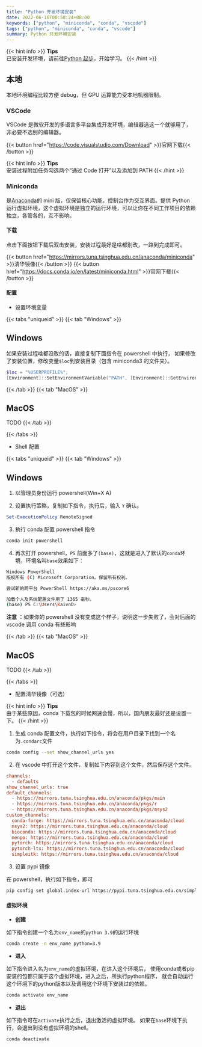 ```yaml
---
title: "Python 开发环境安装"
date: 2022-06-16T00:58:24+08:00
keywords: ["python", "miniconda", "conda", "vscode"]
tags: ["python", "miniconda", "conda", "vscode"]
summary: Python 开发环境安装
---
```


{{< hint info >}}
**Tips**  
已安装开发环境，请前往[Python 起步](/posts/dev/py/starter)，开始学习。
{{< /hint >}}

## 本地

本地环境编程比较方便 debug，但 GPU 运算能力受本地机器限制。

### **VSCode**

VSCode 是微软开发的多语言多平台集成开发环境，编辑器选这一个就够用了，非必要不选别的编辑器。

{{< button href="https://code.visualstudio.com/Download" >}}官网下载{{< /button >}}

{{< hint info >}}
**Tips**  
安装过程附加任务勾选两个“通过 Code 打开”以及添加到 PATH
{{< /hint >}}

### **Miniconda**

是[Anaconda](https://www.anaconda.com)的 mini 版，仅保留核心功能，控制台作为交互界面。提供 Python 运行虚拟环境，这个虚拟环境是独立的运行环境，可以让你在不同工作项目的依赖独立，各管各的，互不影响。

#### 下载

点击下面按钮下载后双击安装，安装过程最好是啥都别改，一路到完成即可。

{{< button href="https://mirrors.tuna.tsinghua.edu.cn/anaconda/miniconda" >}}清华镜像{{< /button >}}
{{< button href="https://docs.conda.io/en/latest/miniconda.html" >}}官网下载{{< /button >}}

#### 配置

- 设置环境变量

{{< tabs "uniqueid" >}}
{{< tab "Windows" >}}

## Windows

如果安装过程啥都没改的话，直接复制下面指令在 powershell 中执行，
如果修改了安装位置，修改变量`$loc`到安装目录（包含 miniconda3 的文件夹）。

```ps1
$loc = "%USERPROFILE%";
[Environment]::SetEnvironmentVariable("PATH", [Environment]::GetEnvironmentVariable("PATH", [EnvironmentVariableTarget]::User) + ";$loc\miniconda3;$loc\miniconda3\Scripts;$loc\Library\bin", [EnvironmentVariableTarget]::User);
```

{{< /tab >}}
{{< tab "MacOS" >}}

## MacOS

TODO
{{< /tab >}}

{{< /tabs >}}

- Shell 配置

{{< tabs "uniqueid" >}}
{{< tab "Windows" >}}

## Windows

1. 以管理员身份运行 powershell(Win+X A)

2. 设置执行策略，复制如下指令，执行后，输入 `Y` 确认。

```ps1
Set-ExecutionPolicy RemoteSigned
```

3. 执行 conda 配置 powershell 指令

```ps1
conda init powershell
```

4. 再次打开 powershell，`PS` 前面多了`(base)`，这就是进入了默认的`conda`环境，环境名叫`base`效果如下：

```bash
Windows PowerShell
版权所有 (C) Microsoft Corporation。保留所有权利。

尝试新的跨平台 PowerShell https://aka.ms/pscore6

加载个人及系统配置文件用了 1365 毫秒。
(base) PS C:\Users\KaivnD>
```

**注意** ：如果你的 powershell 没有变成这个样子，说明这一步失败了，会对后面的 vscode 调用 conda 有些影响

{{< /tab >}}
{{< tab "MacOS" >}}

## MacOS

TODO
{{< /tab >}}

{{< /tabs >}}

- 配置清华镜像（可选）

{{< hint info >}}
**Tips**  
由于某些原因，conda 下载包的时候网速会慢，所以，国内朋友最好还是设置一下。
{{< /hint >}}

1. 生成 conda 配置文件，执行如下指令，将会在用户目录下找到一个名为`.condarc`文件

```bash
conda config --set show_channel_urls yes
```

2. 在 vscode 中打开这个文件，复制如下内容到这个文件，然后保存这个文件。

```ini
channels:
  - defaults
show_channel_urls: true
default_channels:
  - https://mirrors.tuna.tsinghua.edu.cn/anaconda/pkgs/main
  - https://mirrors.tuna.tsinghua.edu.cn/anaconda/pkgs/r
  - https://mirrors.tuna.tsinghua.edu.cn/anaconda/pkgs/msys2
custom_channels:
  conda-forge: https://mirrors.tuna.tsinghua.edu.cn/anaconda/cloud
  msys2: https://mirrors.tuna.tsinghua.edu.cn/anaconda/cloud
  bioconda: https://mirrors.tuna.tsinghua.edu.cn/anaconda/cloud
  menpo: https://mirrors.tuna.tsinghua.edu.cn/anaconda/cloud
  pytorch: https://mirrors.tuna.tsinghua.edu.cn/anaconda/cloud
  pytorch-lts: https://mirrors.tuna.tsinghua.edu.cn/anaconda/cloud
  simpleitk: https://mirrors.tuna.tsinghua.edu.cn/anaconda/cloud
```

3. 设置 pypi 镜像

在 powershell，执行如下指令，即可

```bash
pip config set global.index-url https://pypi.tuna.tsinghua.edu.cn/simple
```

#### 虚拟环境

- **创建**

如下指令创建一个名为`env_name`的`python 3.9`的运行环境

```bash
conda create -n env_name python=3.9
```

- **进入**

如下指令进入名为`env_name`的虚拟环境，在进入这个环境后，
使用conda或者pip安装的包都只属于这个虚拟环境，进入之后，所执行python程序，
就会自动运行这个环境下的python版本以及调用这个环境下安装过的依赖。

```bash
conda activate env_name
```

- **退出**

如下指令可在`activate`执行之后，退出激活的虚拟环境。
如果在`base`环境下执行，会退出到没有虚拟环境的shell。

```bash
conda deactivate
```